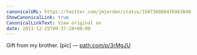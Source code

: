 ```yaml
---
canonicalURL: https://twitter.com/jmjordan/status/150736886476963840
ShowCanonicalLink: true
CanonicalLinkText: View original on
date: 2011-12-25T00:37:28+00:00
---
```

Gift from my brother. [pic] — [path.com/p/3rMgJU](http://path.com/p/3rMgJU)